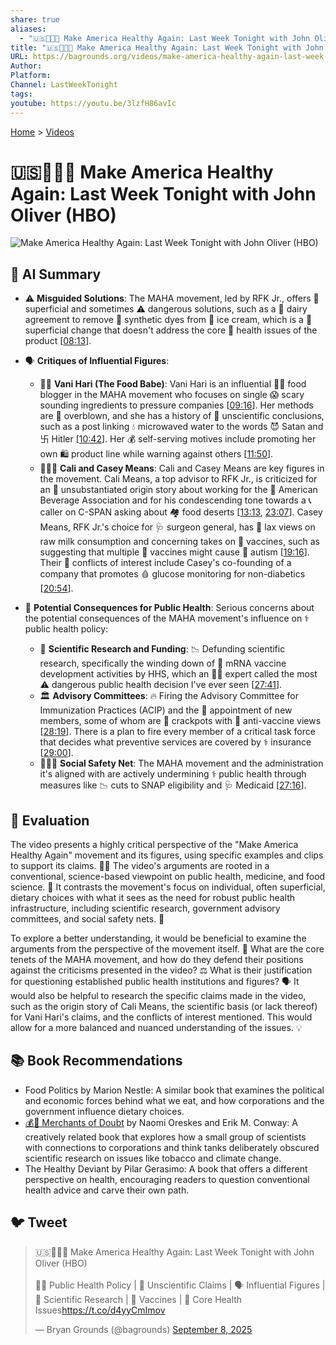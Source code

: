 ```yaml
---
share: true
aliases:
  - "🇺🇸💪🏥😂 Make America Healthy Again: Last Week Tonight with John Oliver (HBO)"
title: "🇺🇸💪🏥😂 Make America Healthy Again: Last Week Tonight with John Oliver (HBO)"
URL: https://bagrounds.org/videos/make-america-healthy-again-last-week-tonight-with-john-oliver-hbo
Author:
Platform:
Channel: LastWeekTonight
tags:
youtube: https://youtu.be/3lzfH86avIc
---
```

[Home](../index.md) > [Videos](./index.md)  
# 🇺🇸💪🏥😂 Make America Healthy Again: Last Week Tonight with John Oliver (HBO)  
![Make America Healthy Again: Last Week Tonight with John Oliver (HBO)](https://youtu.be/3lzfH86avIc)  
  
## 🤖 AI Summary  
  
* ⚠️ **Misguided Solutions**: The MAHA movement, led by RFK Jr., offers 😬 superficial and sometimes ⚠️ dangerous solutions, such as a 🍦 dairy agreement to remove 🎨 synthetic dyes from 🍦 ice cream, which is a 🤏 superficial change that doesn't address the core 🍎 health issues of the product \[[08:13](http://www.youtube.com/watch?v=3lzfH86avIc&t=493)].  
  
* 🗣️ **Critiques of Influential Figures**:  
    * 👩‍🍳 **Vani Hari (The Food Babe)**: Vani Hari is an influential 👩‍🍳 food blogger in the MAHA movement who focuses on single 😱 scary sounding ingredients to pressure companies \[[09:16](http://www.youtube.com/watch?v=3lzfH86avIc&t=556)]. Her methods are 🤨 overblown, and she has a history of 🔬 unscientific conclusions, such as a post linking 💧 microwaved water to the words 😈 Satan and 卐 Hitler \[[10:42](http://www.youtube.com/watch?v=3lzfH86avIc&t=642)]. Her 💰 self-serving motives include promoting her own 🛍️ product line while warning against others \[[11:50](http://www.youtube.com/watch?v=3lzfH86avIc&t=710)].  
    * 🧑‍🤝‍🧑 **Cali and Casey Means**: Cali and Casey Means are key figures in the movement. Cali Means, a top advisor to RFK Jr., is criticized for an 🤔 unsubstantiated origin story about working for the 🥤 American Beverage Association and for his condescending tone towards a 📞 caller on C-SPAN asking about 🏘️ food deserts \[[13:13](http://www.youtube.com/watch?v=3lzfH86avIc&t=793), [23:07](http://www.youtube.com/watch?v=3lzfH86avIc&t=1387)]. Casey Means, RFK Jr.'s choice for 🩺 surgeon general, has 🥛 lax views on raw milk consumption and concerning takes on 💉 vaccines, such as suggesting that multiple 💉 vaccines might cause 🧠 autism \[[19:16](http://www.youtube.com/watch?v=3lzfH86avIc&t=1156)]. Their 🤝 conflicts of interest include Casey's co-founding of a company that promotes 🩸 glucose monitoring for non-diabetics \[[20:54](http://www.youtube.com/watch?v=3lzfH86avIc&t=1254)].  
  
* 🏥 **Potential Consequences for Public Health**: Serious concerns about the potential consequences of the MAHA movement's influence on ⚕️ public health policy:  
    * 🔬 **Scientific Research and Funding**: 📉 Defunding scientific research, specifically the winding down of 🧬 mRNA vaccine development activities by HHS, which an 🧑‍🔬 expert called the most ⚠️ dangerous public health decision I've ever seen \[[27:41](http://www.youtube.com/watch?v=3lzfH86avIc&t=1661)].  
    * 🏛️ **Advisory Committees**: 🔥 Firing the Advisory Committee for Immunization Practices (ACIP) and the 🤝 appointment of new members, some of whom are 🤪 crackpots with 💉 anti-vaccine views \[[28:19](http://www.youtube.com/watch?v=3lzfH86avIc&t=1699)]. There is a plan to fire every member of a critical task force that decides what preventive services are covered by ⚕️ insurance \[[29:00](http://www.youtube.com/watch?v=3lzfH86avIc&t=1740)].  
    * 🧑‍🤝‍🧑 **Social Safety Net**: The MAHA movement and the administration it's aligned with are actively undermining ⚕️ public health through measures like 📉 cuts to SNAP eligibility and 🩺 Medicaid \[[27:16](http://www.youtube.com/watch?v=3lzfH86avIc&t=1636)].  
  
## 🤔 Evaluation   
The video presents a highly critical perspective of the "Make America Healthy Again" movement and its figures, using specific examples and clips to support its claims. 🕵️‍♂️ The video's arguments are rooted in a conventional, science-based viewpoint on public health, medicine, and food science. 🧪 It contrasts the movement's focus on individual, often superficial, dietary choices with what it sees as the need for robust public health infrastructure, including scientific research, government advisory committees, and social safety nets. 🤝  
  
To explore a better understanding, it would be beneficial to examine the arguments from the perspective of the movement itself. 🧐 What are the core tenets of the MAHA movement, and how do they defend their positions against the criticisms presented in the video? ⚖️ What is their justification for questioning established public health institutions and figures? 🗣️ It would also be helpful to research the specific claims made in the video, such as the origin story of Cali Means, the scientific basis (or lack thereof) for Vani Hari's claims, and the conflicts of interest mentioned. This would allow for a more balanced and nuanced understanding of the issues. 💡  
  
## 📚 Book Recommendations  
* Food Politics by Marion Nestle: A similar book that examines the political and economic forces behind what we eat, and how corporations and the government influence dietary choices.  
* [💰🤥 Merchants of Doubt](../books/merchants-of-doubt.md) by Naomi Oreskes and Erik M. Conway: A creatively related book that explores how a small group of scientists with connections to corporations and think tanks deliberately obscured scientific research on issues like tobacco and climate change.  
* The Healthy Deviant by Pilar Gerasimo: A book that offers a different perspective on health, encouraging readers to question conventional health advice and carve their own path.  
  
## 🐦 Tweet  
<blockquote class="twitter-tweet" data-theme="dark"><p lang="en" dir="ltr">🇺🇸💪🏥😂 Make America Healthy Again: Last Week Tonight with John Oliver (HBO)<br><br>🧑‍⚕️ Public Health Policy | 🧪 Unscientific Claims | 🗣️ Influential Figures | 🔬 Scientific Research | 💉 Vaccines | 🍎 Core Health Issues<a href="https://t.co/d4yyCmImov">https://t.co/d4yyCmImov</a></p>&mdash; Bryan Grounds (@bagrounds) <a href="https://twitter.com/bagrounds/status/1964921903484994018?ref_src=twsrc%5Etfw">September 8, 2025</a></blockquote> <script async src="https://platform.twitter.com/widgets.js" charset="utf-8"></script>